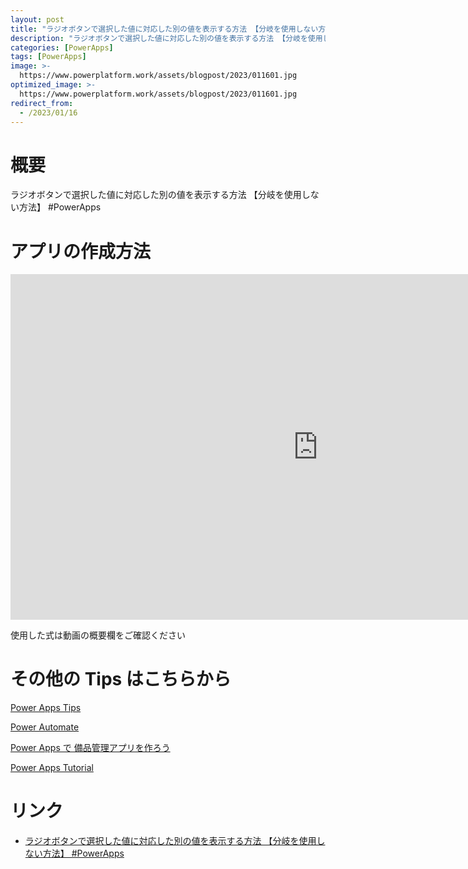 ```yaml
---
layout: post
title: "ラジオボタンで選択した値に対応した別の値を表示する方法 【分岐を使用しない方法】 #PowerApps"
description: "ラジオボタンで選択した値に対応した別の値を表示する方法 【分岐を使用しない方法】 #PowerAppsを動画で分かりやすく解説"
categories: [PowerApps]
tags: [PowerApps]
image: >-
  https://www.powerplatform.work/assets/blogpost/2023/011601.jpg
optimized_image: >-
  https://www.powerplatform.work/assets/blogpost/2023/011601.jpg
redirect_from:
  - /2023/01/16
---
```



#  概要

ラジオボタンで選択した値に対応した別の値を表示する方法 【分岐を使用しない方法】 #PowerApps


# アプリの作成方法

<iframe width="983" height="553" src="https://www.youtube.com/embed/MVjqyZZpVzc" title="YouTube video player" frameborder="0" allow="accelerometer; autoplay; clipboard-write; encrypted-media; gyroscope; picture-in-picture" allowfullscreen></iframe>


使用した式は動画の概要欄をご確認ください


# その他の Tips はこちらから

[Power Apps Tips](https://www.youtube.com/watch?v=VrAQf3JQ7yM&list=PLVhFi1fb3DqakSLVMn22DDcySXh9jtzi- )


[Power Automate](https://www.youtube.com/watch?v=-YnJYT0ASEM&list=PLVhFi1fb3Dqbzic6GieqnLFgD3aTj-eHA)


[Power Apps で 備品管理アプリを作ろう](https://www.youtube.com/playlist?list=PLVhFi1fb3DqZM3HKb8Hea6XEL96990Fyn)


[Power Apps Tutorial](https://www.youtube.com/playlist?list=PLVhFi1fb3DqalxpL974VvAJvV4iWoSbe_)


# リンク


- [ラジオボタンで選択した値に対応した別の値を表示する方法 【分岐を使用しない方法】 #PowerApps](https://www.youtube.com/watch?v=MVjqyZZpVzc)

